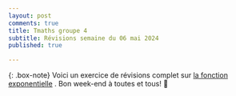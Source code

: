 ```yaml
---
layout: post
comments: true
title: Tmaths groupe 4
subtitle: Révisions semaine du 06 mai 2024
published: true

---
```




{: .box-note}
Voici un exercice de révisions complet sur [la fonction exponentielle](https://github.com/raveluz/raveluz.github.io/blob/master/pdf/07.05.pdf) .
Bon week-end à toutes et tous! :muscle:


